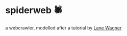 # spiderweb &#128375;

a webcrawler, modelled after a tutorial by [Lane Wagner](https://github.com/wagslane)
